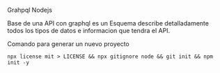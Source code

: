 Grahpql Nodejs

Base de una API con graphql es un Esquema describe detalladamente todos los tipos de datos e informacion que tendra el API.


Comando para generar un nuevo proyecto


`` npx license mit > LICENSE && npx gitignore node && git init && npm init -y ``
